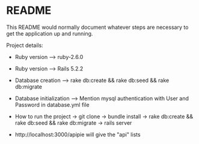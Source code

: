 # README

This README would normally document whatever steps are necessary to get the
application up and running.

Project details:

* Ruby version --> ruby-2.6.0

* Ruby version --> Rails 5.2.2

* Database creation --> rake db:create && rake db:seed && rake db:migrate

* Database initialization --> Mention mysql authentication with User and Password in database.yml file

* How to run the project
    -> git clone 
    -> bundle install
    -> rake db:create && rake db:seed && rake db:migrate
    -> rails server
    
* http://localhost:3000/apipie will give the "api" lists
